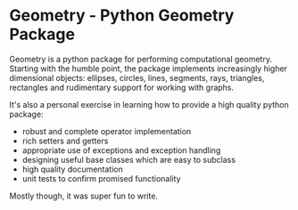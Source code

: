 # Geometry - Python Geometry Package

Geometry is a python package for performing computational
geometry. Starting with the humble point, the package implements
increasingly higher dimensional objects: ellipses, circles, lines,
segments, rays, triangles, rectangles and rudimentary support for
working with graphs.

It's also a personal exercise in learning how to provide a high
quality python package:

- robust and complete operator implementation 
- rich setters and getters
- appropriate use of exceptions and exception handling
- designing useful base classes which are easy to subclass
- high quality documentation
- unit tests to confirm promised functionality

Mostly though, it was super fun to write.


